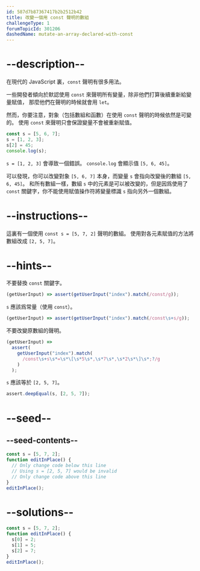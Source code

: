 ```yaml
---
id: 587d7b87367417b2b2512b42
title: 改變一個用 const 聲明的數組
challengeType: 1
forumTopicId: 301206
dashedName: mutate-an-array-declared-with-const
---
```


# --description--

在現代的 JavaScript 裏，`const` 聲明有很多用法。

一些開發者傾向於默認使用 `const` 來聲明所有變量，除非他們打算後續重新給變量賦值， 那麼他們在聲明的時候就會用 `let`。

然而，你要注意，對象（包括數組和函數）在使用 `const` 聲明的時候依然是可變的。 使用 `const` 來聲明只會保證變量不會被重新賦值。

```js
const s = [5, 6, 7];
s = [1, 2, 3];
s[2] = 45;
console.log(s);
```

`s = [1, 2, 3]` 會導致一個錯誤。 `console.log` 會顯示值 `[5, 6, 45]`。

可以發現，你可以改變對象 `[5, 6, 7]` 本身，而變量 `s` 會指向改變後的數組 `[5, 6, 45]`。 和所有數組一樣，數組 `s` 中的元素是可以被改變的，但是因爲使用了 `const` 關鍵字，你不能使用賦值操作符將變量標識 `s` 指向另外一個數組。

# --instructions--

這裏有一個使用 `const s = [5, 7, 2]` 聲明的數組。 使用對各元素賦值的方法將數組改成 `[2, 5, 7]`。

# --hints--

不要替換 `const` 關鍵字。

```js
(getUserInput) => assert(getUserInput("index").match(/const/g));
```

`s` 應該爲常量（使用 `const`）。

```js
(getUserInput) => assert(getUserInput("index").match(/const\s+s/g));
```

不要改變原數組的聲明。

```js
(getUserInput) =>
  assert(
    getUserInput("index").match(
      /const\s+s\s*=\s*\[\s*5\s*,\s*7\s*,\s*2\s*\]\s*;?/g
    )
  );
```

`s` 應該等於 `[2, 5, 7]`。

```js
assert.deepEqual(s, [2, 5, 7]);
```

# --seed--

## --seed-contents--

```js
const s = [5, 7, 2];
function editInPlace() {
  // Only change code below this line
  // Using s = [2, 5, 7] would be invalid
  // Only change code above this line
}
editInPlace();
```

# --solutions--

```js
const s = [5, 7, 2];
function editInPlace() {
  s[0] = 2;
  s[1] = 5;
  s[2] = 7;
}
editInPlace();
```
